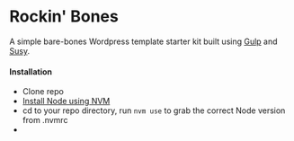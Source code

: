 # Rockin' Bones

A simple bare-bones Wordpress template starter kit built using [Gulp](http://gulpjs.com/) and [Susy](http://susy.oddbird.net/).

#### Installation
- Clone repo
- [Install Node using NVM](https://github.com/creationix/nvm)
- cd to your repo directory, run `nvm use` to grab the correct Node version from .nvmrc
- 